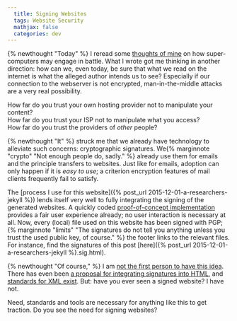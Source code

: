 ```yaml
---
  title: Signing Websites
  tags: Website Security
  mathjax: false
  categories: dev
---
```


{% newthought "Today" %} I reread some 
  [thoughts of mine](http://worldbuilding.stackexchange.com/a/27379/3657)
on how super-computers may engage in battle.
What I wrote got me thinking in another direction:
how can we, even today, be sure that what we read on the internet is what
the alleged author intends us to see? Especially if our connection to the
webserver is not encrypted, man-in-the-middle attacks are a very real possibility.

How far do you trust your own hosting provider not to manipulate your content?  
How far do you trust your ISP not to manipulate what you access?  
How far do you trust the providers of *other* people?

{% newthought "It" %} struck me that we already have technology to alleviate 
such concerns: cryptographic signatures. 
We{% marginnote "crypto" "Not enough people do, sadly." %} already use them for
emails and the principle transfers to websites.
Just like for emails, adoption can only happen if it is *easy to use*;
a criterion encryption features of mail clients frequently fail to satisfy.

The 
  [process I use for this website]({% post_url 2015-12-01-a-researchers-jekyll %})
lends itself very well to fully integrating the signing of the generated websites.
A quickly coded 
  [proof-of-concept implementation](https://github.com/reitzig/reitzig.github.io/blob/sources/_plugins/pgp-sign.rb)
provides a fair user experience already; no user interaction is necessary at all.
Now, every (local) file used on this website has been signed with PGP;
{% marginnote "limits" "The signatures do not tell you anything unless you trust the used public key, of course." %} 
the footer links to the relevant files. For instance, find the signatures of 
this post
  [here]({% post_url 2015-12-01-a-researchers-jekyll %}.sig.html).

{% newthought "Of course," %} I am 
  [not the first person to have this idea](http://www.sanface.com/pgphtml.html).
There has even been 
  [a proposal for integrating signatures into HTML](http://www.w3.org/2007/11/h6n/),
and 
  [standards for XML exist](http://www.w3.org/standards/techs/xmlsig).
But: have you ever seen a signed website? I have not.

Need, standards and tools are necessary for anything like this to get traction.
Do you see the need for signing websites?

